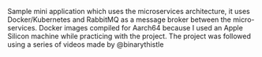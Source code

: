 Sample mini application which uses the microservices architecture, it uses Docker/Kubernetes and RabbitMQ as a message broker between the micro-services. Docker images compiled for Aarch64 because I used an Apple Silicon machine while practicing with the project. The project was followed using a series of videos made by @binarythistle
